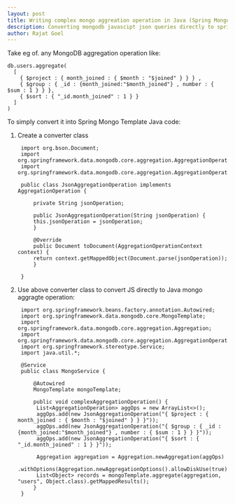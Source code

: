 ```yaml
---
layout: post
title: Writing complex mongo aggreation operation in Java (Spring Mongo Template)
description: Converting mongodb javascipt json queries directly to spring mongo
author: Rajat Goel
---
```


Take eg of. any MongoDB aggregation operation like:

    db.users.aggregate(
	  [
	    { $project : { month_joined : { $month : "$joined" } } } ,
	    { $group : { _id : {month_joined:"$month_joined"} , number : { $sum : 1 } } },
	    { $sort : { "_id.month_joined" : 1 } }
	  ]
	)

To simply convert it into Spring Mongo Template Java code:
1. Create a converter class

		import org.bson.Document;
		import org.springframework.data.mongodb.core.aggregation.AggregationOperation;
		import org.springframework.data.mongodb.core.aggregation.AggregationOperationContext;

		public class JsonAggregationOperation implements AggregationOperation {
		
		    private String jsonOperation;

		    public JsonAggregationOperation(String jsonOperation) {
			this.jsonOperation = jsonOperation;
		    }

		    @Override
		    public Document toDocument(AggregationOperationContext context) {
			return context.getMappedObject(Document.parse(jsonOperation));
		    }

		}


2. Use above converter class to convert JS directly to Java mongo aggragte operation:

		import org.springframework.beans.factory.annotation.Autowired;
		import org.springframework.data.mongodb.core.MongoTemplate;
		import org.springframework.data.mongodb.core.aggregation.Aggregation;
		import org.springframework.data.mongodb.core.aggregation.AggregationOperation;
		import org.springframework.stereotype.Service;
		import java.util.*;

		@Service
		public class MongoService {

		    @Autowired
		    MongoTemplate mongoTemplate;

		    public void complexAggregationOperation() {
			 List<AggregationOperation> aggOps = new ArrayList<>();
			 aggOps.add(new JsonAggregationOperation("{ $project : { month_joined : { $month : "$joined" } } }"));
			 aggOps.add(new JsonAggregationOperation("{ $group : { _id : {month_joined:"$month_joined"} , number : { $sum : 1 } } }"));
			 aggOps.add(new JsonAggregationOperation("{ $sort : { "_id.month_joined" : 1 } }"));

			 Aggregation aggregation = Aggregation.newAggregation(aggOps)
				.withOptions(Aggregation.newAggregationOptions().allowDiskUse(true).build());
			 List<Object> records = mongoTemplate.aggregate(aggregation, "users", Object.class).getMappedResults();
		    }
		}
